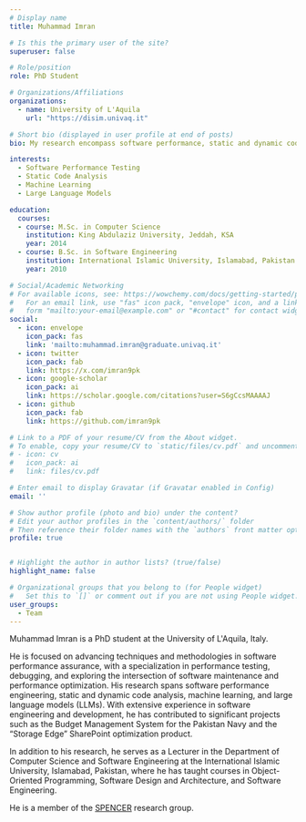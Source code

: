 ```yaml
---
# Display name
title: Muhammad Imran

# Is this the primary user of the site?
superuser: false

# Role/position
role: PhD Student

# Organizations/Affiliations
organizations:
  - name: University of L'Aquila
    url: "https://disim.univaq.it"

# Short bio (displayed in user profile at end of posts)
bio: My research encompass software performance, static and dynamic code analysis, machine learning, and large language models (LLMs).

interests:
  - Software Performance Testing
  - Static Code Analysis
  - Machine Learning 
  - Large Language Models

education:
  courses:
  - course: M.Sc. in Computer Science
    institution: King Abdulaziz University, Jeddah, KSA
    year: 2014
  - course: B.Sc. in Software Engineering
    institution: International Islamic University, Islamabad, Pakistan
    year: 2010

# Social/Academic Networking
# For available icons, see: https://wowchemy.com/docs/getting-started/page-builder/#icons
#   For an email link, use "fas" icon pack, "envelope" icon, and a link in the
#   form "mailto:your-email@example.com" or "#contact" for contact widget.
social:
  - icon: envelope
    icon_pack: fas
    link: 'mailto:muhammad.imran@graduate.univaq.it' 
  - icon: twitter
    icon_pack: fab
    link: https://x.com/imran9pk
  - icon: google-scholar
    icon_pack: ai
    link: https://scholar.google.com/citations?user=S6gCcsMAAAAJ
  - icon: github
    icon_pack: fab
    link: https://github.com/imran9pk

# Link to a PDF of your resume/CV from the About widget.
# To enable, copy your resume/CV to `static/files/cv.pdf` and uncomment the lines below.
# - icon: cv
#   icon_pack: ai
#   link: files/cv.pdf

# Enter email to display Gravatar (if Gravatar enabled in Config)
email: ''

# Show author profile (photo and bio) under the content?
# Edit your author profiles in the `content/authors/` folder
# Then reference their folder names with the `authors` front matter option above
profile: true


# Highlight the author in author lists? (true/false)
highlight_name: false

# Organizational groups that you belong to (for People widget)
#   Set this to `[]` or comment out if you are not using People widget.
user_groups:
  - Team
---
```


Muhammad Imran is a PhD student at the University of L'Aquila, Italy.

He is focused on advancing techniques and methodologies in software performance assurance, with a specialization in performance testing, debugging, and exploring the intersection of software maintenance and performance optimization. His research spans software performance engineering, static and dynamic code analysis, machine learning, and large language models (LLMs). With extensive experience in software engineering and development, he has contributed to significant projects such as the Budget Management System for the Pakistan Navy and the “Storage Edge” SharePoint optimization product.

In addition to his research, he serves as a Lecturer in the Department of Computer Science and Software Engineering at the International Islamic University, Islamabad, Pakistan, where he has taught courses in Object-Oriented Programming, Software Design and Architecture, and Software Engineering.

He is a member of the <a href="https://spencerlab-uaq.github.io" target="_blank">SPENCER</a> research group.
